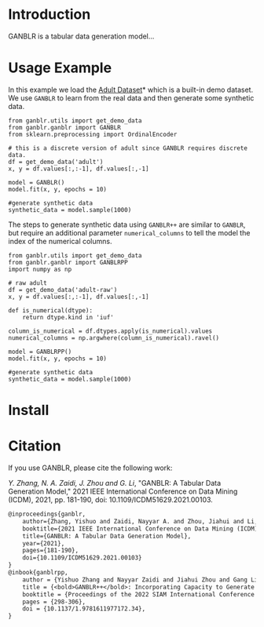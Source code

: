 # Introduction

GANBLR is a tabular data generation model...
# Usage Example

In this example we load the [Adult Dataset](https://archive.ics.uci.edu/ml/datasets/Adult)* which is a built-in demo dataset. We use `GANBLR` to learn from the real data and then generate some synthetic data.

```python3
from ganblr.utils import get_demo_data
from ganblr.ganblr import GANBLR
from sklearn.preprocessing import OrdinalEncoder 

# this is a discrete version of adult since GANBLR requires discrete data.
df = get_demo_data('adult')
x, y = df.values[:,:-1], df.values[:,-1]

model = GANBLR()
model.fit(x, y, epochs = 10)

#generate synthetic data
synthetic_data = model.sample(1000)
```

The steps to generate synthetic data using `GANBLR++` are similar to `GANBLR`, but require an additional parameter `numerical_columns` to tell the model the index of the numerical columns.

```python3
from ganblr.utils import get_demo_data
from ganblr.ganblr import GANBLRPP
import numpy as np

# raw adult
df = get_demo_data('adult-raw')
x, y = df.values[:,:-1], df.values[:,-1]

def is_numerical(dtype):
    return dtype.kind in 'iuf'

column_is_numerical = df.dtypes.apply(is_numerical).values
numerical_columns = np.argwhere(column_is_numerical).ravel()

model = GANBLRPP()
model.fit(x, y, epochs = 10)

#generate synthetic data
synthetic_data = model.sample(1000)
```
# Install

# Citation
If you use GANBLR, please cite the following work:

*Y. Zhang, N. A. Zaidi, J. Zhou and G. Li*, "GANBLR: A Tabular Data Generation Model," 2021 IEEE International Conference on Data Mining (ICDM), 2021, pp. 181-190, doi: 10.1109/ICDM51629.2021.00103.

```LaTeX
@inproceedings{ganblr,
    author={Zhang, Yishuo and Zaidi, Nayyar A. and Zhou, Jiahui and Li, Gang},  
    booktitle={2021 IEEE International Conference on Data Mining (ICDM)},   
    title={GANBLR: A Tabular Data Generation Model},   
    year={2021},  
    pages={181-190},  
    doi={10.1109/ICDM51629.2021.00103}
}
@inbook{ganblrpp,
    author = {Yishuo Zhang and Nayyar Zaidi and Jiahui Zhou and Gang Li},
    title = {<bold>GANBLR++</bold>: Incorporating Capacity to Generate Numeric Attributes and Leveraging Unrestricted Bayesian Networks},
    booktitle = {Proceedings of the 2022 SIAM International Conference on Data Mining (SDM)},
    pages = {298-306},
    doi = {10.1137/1.9781611977172.34},
}
```